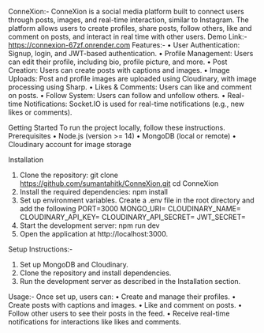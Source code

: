 ConneXion:-
ConneXion is a social media platform built to connect users through posts, images, and real-time interaction, similar to Instagram. The platform allows users to create profiles, share posts, follow others, like and comment on posts, and interact in real time with other users.
Demo Link:-https://connexion-67zf.onrender.com
Features:-
•	User Authentication: Signup, login, and JWT-based authentication.
•	Profile Management: Users can edit their profile, including bio, profile picture, and more.
•	Post Creation: Users can create posts with captions and images.
•	Image Uploads: Post and profile images are uploaded using Cloudinary, with image processing using Sharp.
•	Likes & Comments: Users can like and comment on posts.
•	Follow System: Users can follow and unfollow others.
•	Real-time Notifications: Socket.IO is used for real-time notifications (e.g., new likes or comments).

Getting Started
To run the project locally, follow these instructions.
Prerequisites
•	Node.js (version >= 14)
•	MongoDB (local or remote)
•	Cloudinary account for image storage

Installation
1.	Clone the repository:
git clone https://github.com/sumantahitk/ConneXion.git
cd ConneXion
2.	Install the required dependencies:
npm install
3.	Set up environment variables. Create a .env file in the root directory and add the following
PORT=3000
MONGO_URI=<Your MongoDB URI>
CLOUDINARY_NAME=<Your Cloudinary Cloud Name>
CLOUDINARY_API_KEY=<Your Cloudinary API Key>
CLOUDINARY_API_SECRET=<Your Cloudinary API Secret>
JWT_SECRET=<Your JWT Secret>
4.	Start the development server: 
npm run dev
5.	Open the application at http://localhost:3000.
   
Setup Instructions:-
1.	Set up MongoDB and Cloudinary.
2.	Clone the repository and install dependencies.
3.	Run the development server as described in the Installation section.
   
Usage:-
Once set up, users can:
•	Create and manage their profiles.
•	Create posts with captions and images.
•	Like and comment on posts.
•	Follow other users to see their posts in the feed.
•	Receive real-time notifications for interactions like likes and comments.






